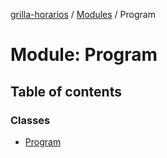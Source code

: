 [grilla-horarios](../README.md) / [Modules](../modules.md) / Program

# Module: Program

## Table of contents

### Classes

- [Program](../classes/Program.Program.md)
